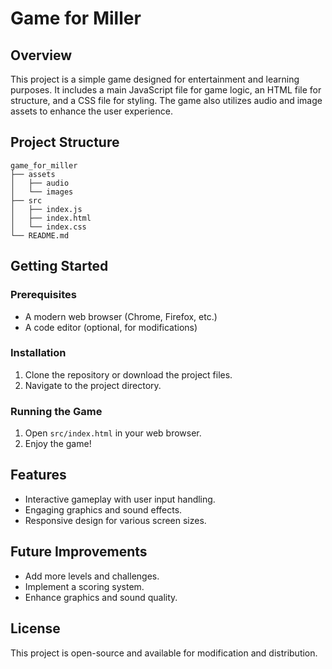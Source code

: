 # Game for Miller

## Overview
This project is a simple game designed for entertainment and learning purposes. It includes a main JavaScript file for game logic, an HTML file for structure, and a CSS file for styling. The game also utilizes audio and image assets to enhance the user experience.

## Project Structure
```
game_for_miller
├── assets
│   ├── audio
│   └── images
├── src
│   ├── index.js
│   ├── index.html
│   └── index.css
└── README.md
```

## Getting Started

### Prerequisites
- A modern web browser (Chrome, Firefox, etc.)
- A code editor (optional, for modifications)

### Installation
1. Clone the repository or download the project files.
2. Navigate to the project directory.

### Running the Game
1. Open `src/index.html` in your web browser.
2. Enjoy the game!

## Features
- Interactive gameplay with user input handling.
- Engaging graphics and sound effects.
- Responsive design for various screen sizes.

## Future Improvements
- Add more levels and challenges.
- Implement a scoring system.
- Enhance graphics and sound quality.

## License
This project is open-source and available for modification and distribution.